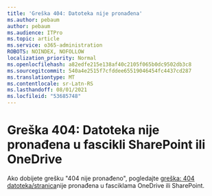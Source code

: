 ```yaml
---
title: 'Greška 404: Datoteka nije pronađena'
ms.author: pebaum
author: pebaum
ms.audience: ITPro
ms.topic: article
ms.service: o365-administration
ROBOTS: NOINDEX, NOFOLLOW
localization_priority: Normal
ms.openlocfilehash: a82edfe215e138af40c2105f065b0dc9502db3c8
ms.sourcegitcommit: 540a4e2515f7cfddee65519046454fc4437cd287
ms.translationtype: MT
ms.contentlocale: sr-Latn-RS
ms.lasthandoff: 08/01/2021
ms.locfileid: "53685748"
---
```

# <a name="error-404-file-not-found-in-sharepoint-or-onedrive"></a>Greška 404: Datoteka nije pronađena u fascikli SharePoint ili OneDrive

Ako dobijete grešku "404 nije pronađeno", pogledajte [greška: 404 datoteka/stranica](/sharepoint/troubleshoot/administration/error-404-onedrive-sharepoint)nije pronađena u fasciklama OneDrive ili SharePoint.